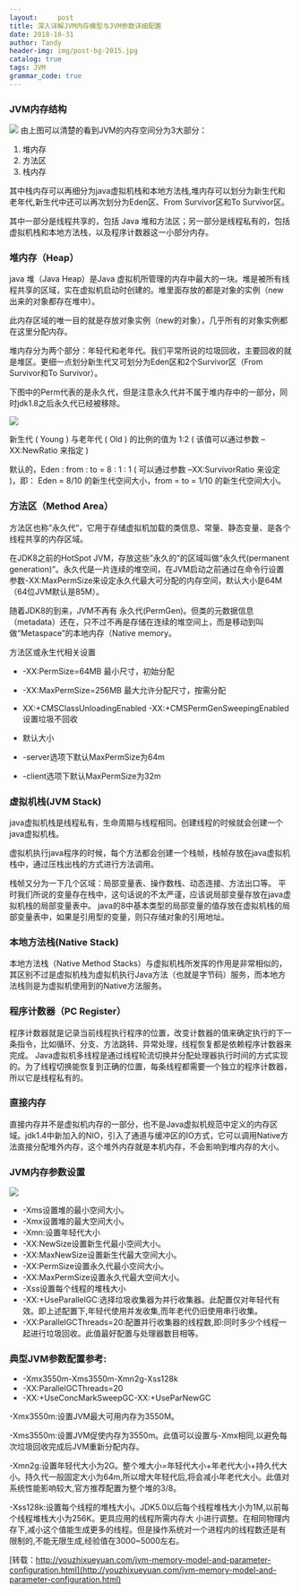 ```yaml
---
layout:     post
title: 深入详解JVM内存模型与JVM参数详细配置
date: 2018-10-31
author: Tandy
header-img: img/post-bg-2015.jpg
catalog: true
tags: JVM
grammar_code: true
---
```

### JVM内存结构
![](./images/1547008336177.png)
由上图可以清楚的看到JVM的内存空间分为3大部分：

 1. 堆内存
 2. 方法区
 3. 栈内存

其中栈内存可以再细分为java虚拟机栈和本地方法栈,堆内存可以划分为新生代和老年代,新生代中还可以再次划分为Eden区、From Survivor区和To Survivor区。

其中一部分是线程共享的，包括 Java 堆和方法区；另一部分是线程私有的，包括虚拟机栈和本地方法栈，以及程序计数器这一小部分内存。

### 堆内存（Heap）


java 堆（Java Heap）是Java 虚拟机所管理的内存中最大的一块。堆是被所有线程共享的区域，实在虚拟机启动时创建的。堆里面存放的都是对象的实例（new 出来的对象都存在堆中）。

此内存区域的唯一目的就是存放对象实例（new的对象），几乎所有的对象实例都在这里分配内存。

堆内存分为两个部分：年轻代和老年代。我们平常所说的垃圾回收，主要回收的就是堆区。更细一点划分新生代又可划分为Eden区和2个Survivor区（From Survivor和To Survivor）。

下图中的Perm代表的是永久代，但是注意永久代并不属于堆内存中的一部分，同时jdk1.8之后永久代已经被移除。

![](./images/1547008565544.png)

新生代 ( Young ) 与老年代 ( Old ) 的比例的值为 1:2 ( 该值可以通过参数 –XX:NewRatio 来指定 )

默认的，Eden : from : to = 8 : 1 : 1 ( 可以通过参数 –XX:SurvivorRatio 来设定 )，即： Eden = 8/10 的新生代空间大小，from = to = 1/10 的新生代空间大小。

### 方法区（Method Area）
方法区也称”永久代“，它用于存储虚拟机加载的类信息、常量、静态变量、是各个线程共享的内存区域。

在JDK8之前的HotSpot JVM，存放这些”永久的”的区域叫做“永久代(permanent generation)”。永久代是一片连续的堆空间，在JVM启动之前通过在命令行设置参数-XX:MaxPermSize来设定永久代最大可分配的内存空间，默认大小是64M（64位JVM默认是85M）。

随着JDK8的到来，JVM不再有 永久代(PermGen)。但类的元数据信息（metadata）还在，只不过不再是存储在连续的堆空间上，而是移动到叫做“Metaspace”的本地内存（Native memory。

方法区或永生代相关设置
 - -XX:PermSize=64MB 最小尺寸，初始分配
 -  -XX:MaxPermSize=256MB 最大允许分配尺寸，按需分配
 -  XX:+CMSClassUnloadingEnabled -XX:+CMSPermGenSweepingEnabled 设置垃圾不回收
 
 - 默认大小
 - -server选项下默认MaxPermSize为64m
 - -client选项下默认MaxPermSize为32m

### 虚拟机栈(JVM Stack)
java虚拟机栈是线程私有，生命周期与线程相同。创建线程的时候就会创建一个java虚拟机栈。

虚拟机执行java程序的时候，每个方法都会创建一个栈帧，栈帧存放在java虚拟机栈中，通过压栈出栈的方式进行方法调用。

栈帧又分为一下几个区域：局部变量表、操作数栈、动态连接、方法出口等。
平时我们所说的变量存在栈中，这句话说的不太严谨，应该说局部变量存放在java虚拟机栈的局部变量表中。
java的8中基本类型的局部变量的值存放在虚拟机栈的局部变量表中，如果是引用型的变量，则只存储对象的引用地址。

### 本地方法栈(Native Stack)
本地方法栈（Native Method Stacks）与虚拟机栈所发挥的作用是非常相似的，其区别不过是虚拟机栈为虚拟机执行Java方法（也就是字节码）服务，而本地方法栈则是为虚拟机使用到的Native方法服务。

### 程序计数器（PC Register）
程序计数器就是记录当前线程执行程序的位置，改变计数器的值来确定执行的下一条指令，比如循环、分支、方法跳转、异常处理，线程恢复都是依赖程序计数器来完成。
Java虚拟机多线程是通过线程轮流切换并分配处理器执行时间的方式实现的。为了线程切换能恢复到正确的位置，每条线程都需要一个独立的程序计数器，所以它是线程私有的。

### 直接内存
直接内存并不是虚拟机内存的一部分，也不是Java虚拟机规范中定义的内存区域。jdk1.4中新加入的NIO，引入了通道与缓冲区的IO方式，它可以调用Native方法直接分配堆外内存，这个堆外内存就是本机内存，不会影响到堆内存的大小。

### JVM内存参数设置
![](./images/1547010652747.png)

 -  -Xms设置堆的最小空间大小。
 -   -Xmx设置堆的最大空间大小。
-  -Xmn:设置年轻代大小
-  -XX:NewSize设置新生代最小空间大小。
-  -XX:MaxNewSize设置新生代最大空间大小。
-  -XX:PermSize设置永久代最小空间大小。
-  -XX:MaxPermSize设置永久代最大空间大小。
-  -Xss设置每个线程的堆栈大小
-  -XX:+UseParallelGC:选择垃圾收集器为并行收集器。此配置仅对年轻代有效。即上述配置下,年轻代使用并发收集,而年老代仍旧使用串行收集。
-  -XX:ParallelGCThreads=20:配置并行收集器的线程数,即:同时多少个线程一起进行垃圾回收。此值最好配置与处理器数目相等。

### 典型JVM参数配置参考:

 -  -Xmx3550m-Xms3550m-Xmn2g-Xss128k
 - -XX:ParallelGCThreads=20
 - -XX:+UseConcMarkSweepGC-XX:+UseParNewGC
 
 -Xmx3550m:设置JVM最大可用内存为3550M。

-Xms3550m:设置JVM促使内存为3550m。此值可以设置与-Xmx相同,以避免每次垃圾回收完成后JVM重新分配内存。

-Xmn2g:设置年轻代大小为2G。整个堆大小=年轻代大小+年老代大小+持久代大小。持久代一般固定大小为64m,所以增大年轻代后,将会减小年老代大小。此值对系统性能影响较大,官方推荐配置为整个堆的3/8。

-Xss128k:设置每个线程的堆栈大小。JDK5.0以后每个线程堆栈大小为1M,以前每个线程堆栈大小为256K。更具应用的线程所需内存大
小进行调整。在相同物理内存下,减小这个值能生成更多的线程。但是操作系统对一个进程内的线程数还是有限制的,不能无限生成,经验值在3000~5000左右。

[转载：http://youzhixueyuan.com/jvm-memory-model-and-parameter-configuration.html](http://youzhixueyuan.com/jvm-memory-model-and-parameter-configuration.html)
